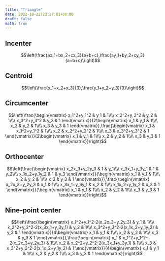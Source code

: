 ```yaml
---
title: "Triangle"
date: 2022-10-22T23:27:01+08:00
draft: false
math: true
---
```


## Incenter

$$\left(\frac{ax_1+bx_2+cx_3}{a+b+c},\frac{ay_1+by_2+cy_3}{a+b+c}\right)$$

## Centroid

$$\left(\frac{x_1+x_2+x_3}{3},\frac{y_1+y_2+y_3}{3}\right)$$

## Circumcenter

$$\left(\frac{\begin{vmatrix}
x_1^2+y_1^2 & y_1 & 1\\\\
x_2^2+y_2^2 & y_2 & 1\\\\
x_3^2+y_3^2 & y_3 & 1
\end{vmatrix}}{2\begin{vmatrix}
x_1 & y_1 & 1\\\\
x_2 & y_2 & 1\\\\
x_3 & y_3 & 1
\end{vmatrix}},\frac{\begin{vmatrix}
x_1 & x_1^2+y_1^2 & 1\\\\
x_2 & x_2^2+y_2^2 & 1\\\\
x_3 & x_3^2+y_3^2 & 1
\end{vmatrix}}{2\begin{vmatrix}
x_1 & y_1 & 1\\\\
x_2 & y_2 & 1\\\\
x_3 & y_3 & 1
\end{vmatrix}}\right)$$

## Orthocenter

$$\left(\frac{\begin{vmatrix}
x_2x_3+y_2y_3 & 1 & y_1\\\\
x_3x_1+y_3y_1 & 1 & y_2\\\\
x_1x_2+y_1y_2 & 1 & y_3
\end{vmatrix}}{\begin{vmatrix}
x_1 & y_1 & 1\\\\
x_2 & y_2 & 1\\\\
x_3 & y_3 & 1
\end{vmatrix}},\frac{\begin{vmatrix}
x_2x_3+y_2y_3 & x_1 & 1\\\\
x_3x_1+y_3y_1 & x_2 & 1\\\\
x_1x_2+y_1y_2 & x_3 & 1
\end{vmatrix}}{\begin{vmatrix}
x_1 & y_1 & 1\\\\
x_2 & y_2 & 1\\\\
x_3 & y_3 & 1
\end{vmatrix}}\right)$$

## Nine-point center

$$\left(\frac{\begin{vmatrix}
x_1^2+y_1^2-2(x_2x_3+y_2y_3) & y_1 & 1\\\\
x_2^2+y_2^2-2(x_3x_1+y_3y_1) & y_2 & 1\\\\
x_3^2+y_3^2-2(x_1x_2+y_1y_2) & y_3 & 1
\end{vmatrix}}{4\begin{vmatrix}
x_1 & y_1 & 1\\\\
x_2 & y_2 & 1\\\\
x_3 & y_3 & 1
\end{vmatrix}},\frac{\begin{vmatrix}
x_1 & x_1^2+y_1^2-2(x_2x_3+y_2y_3) & 1\\\\
x_2 & x_2^2+y_2^2-2(x_3x_1+y_3y_1) & 1\\\\
x_3 & x_3^2+y_3^2-2(x_1x_2+y_1y_2) & 1
\end{vmatrix}}{4\begin{vmatrix}
x_1 & y_1 & 1\\\\
x_2 & y_2 & 1\\\\
x_3 & y_3 & 1
\end{vmatrix}}\right)$$
